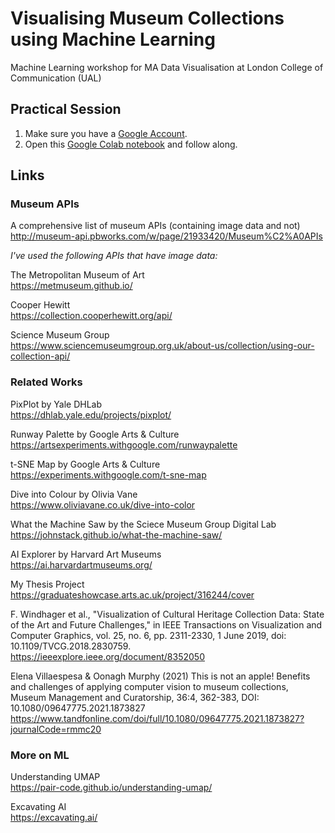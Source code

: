 # Visualising Museum Collections using Machine Learning  
Machine Learning workshop for MA Data Visualisation at London College of Communication (UAL) 

## Practical Session

1. Make sure you have a [Google Account](https://www.google.com/account/about/).
2. Open this [Google Colab notebook](https://colab.research.google.com/drive/1RkHLJGT76zXZe6i4nHrwKvL1mt0PSsQx?usp=sharing) and follow along. 

## Links

### Museum APIs

A comprehensive list of museum APIs (containing image data and not)  
http://museum-api.pbworks.com/w/page/21933420/Museum%C2%A0APIs

*I've used the following APIs that have image data:*

The Metropolitan Museum of Art  
https://metmuseum.github.io/

Cooper Hewitt  
https://collection.cooperhewitt.org/api/

Science Museum Group  
https://www.sciencemuseumgroup.org.uk/about-us/collection/using-our-collection-api/


### Related Works

PixPlot by Yale DHLab  
https://dhlab.yale.edu/projects/pixplot/

Runway Palette by Google Arts & Culture  
https://artsexperiments.withgoogle.com/runwaypalette

t-SNE Map by Google Arts & Culture  
https://experiments.withgoogle.com/t-sne-map

Dive into Colour by Olivia Vane  
https://www.oliviavane.co.uk/dive-into-color

What the Machine Saw by the Sciece Museum Group Digital Lab  
https://johnstack.github.io/what-the-machine-saw/

AI Explorer by Harvard Art Museums  
https://ai.harvardartmuseums.org/

My Thesis Project  
https://graduateshowcase.arts.ac.uk/project/316244/cover

F. Windhager et al., "Visualization of Cultural Heritage Collection Data: State of the Art and Future Challenges," in IEEE Transactions on Visualization and Computer Graphics, vol. 25, no. 6, pp. 2311-2330, 1 June 2019, doi: 10.1109/TVCG.2018.2830759.  
https://ieeexplore.ieee.org/document/8352050

Elena Villaespesa & Oonagh Murphy (2021) This is not an apple! Benefits and challenges of applying computer vision to museum collections, Museum Management and Curatorship, 36:4, 362-383, DOI: 10.1080/09647775.2021.1873827  
https://www.tandfonline.com/doi/full/10.1080/09647775.2021.1873827?journalCode=rmmc20


### More on ML

Understanding UMAP  
https://pair-code.github.io/understanding-umap/

Excavating AI  
https://excavating.ai/





